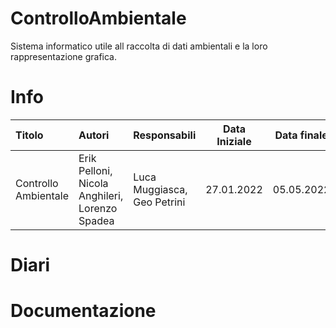 # ControlloAmbientale
Sistema informatico utile all raccolta di dati ambientali e la loro rappresentazione grafica.

# Info
| Titolo         | Autori                                                                     | Responsabili                | Data Iniziale   | Data finale      |
| :------------- | :------------------------------------------------------------------------- | :-------------------------- | --------------- | ---------------- |
| Controllo Ambientale | Erik Pelloni, Nicola Anghileri, Lorenzo Spadea | Luca Muggiasca, Geo Petrini | 27.01.2022 | 05.05.2022 |

# Diari

# Documentazione